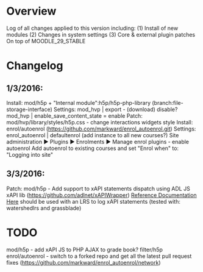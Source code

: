 Overview
========
Log of all changes applied to this version including:
(1) Install of new modules
(2) Changes in system settings
(3) Core & external plugin patches
On top of MOODLE_29_STABLE


Changelog
=========
## 1/3/2016:
Install: mod/h5p + "Internal module":h5p/h5p-php-library (branch:file-storage-interface)
Settings: 
mod_hvp | export - (download) disable?
mod_hvp | enable_save_content_state = enable
Patch: mod/hvp/library/styles/h5p.css - change interactions widgets style
Install: enrol/autoenrol (https://github.com/markward/enrol_autoenrol.git)
Settings:
enrol_autoenrol | defaultenrol (add instance to all new courses?)
Site administration ► Plugins ► Enrolments ► Manage enrol plugins - enable autoenrol
Add autoenrol to existing courses and set "Enrol when" to: "Logging into site"

## 3/3/2016: 
Patch: mod/h5p - Add support to xAPI statements dispatch using ADL JS xAPI lib (https://github.com/adlnet/xAPIWrapper)
       [Reference Documentation Here](http://adlnet.github.io/xAPIWrapper/)
       should be used with an LRS to log xAPI statements (tested with: watershedlrs and grassblade)
       

TODO
====
mod/h5p - add xAPI JS to PHP AJAX to grade book?
filter/h5p
enrol/autoenrol - switch to a forked repo and get all the latest pull request fixes (https://github.com/markward/enrol_autoenrol/network)